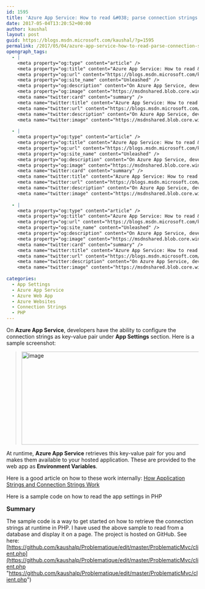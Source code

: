 ```yaml
---
id: 1595
title: 'Azure App Service: How to read &#038; parse connection strings via PHP'
date: 2017-05-04T13:20:52+00:00
author: kaushal
layout: post
guid: https://blogs.msdn.microsoft.com/kaushal/?p=1595
permalink: /2017/05/04/azure-app-service-how-to-read-parse-connection-strings-via-php/
opengraph_tags:
  - |
    <meta property="og:type" content="article" />
    <meta property="og:title" content="Azure App Service: How to read &amp; parse connection strings via PHP" />
    <meta property="og:url" content="https://blogs.msdn.microsoft.com/kaushal/2017/05/04/azure-app-service-how-to-read-parse-connection-strings-via-php/" />
    <meta property="og:site_name" content="Unleashed" />
    <meta property="og:description" content="On Azure App Service, developers have the ability to configure the connection strings as key-value pair under App Settings section. Here is a sample screenshot: At runtime, Azure App Service retrieves this key-value pair for you and makes them available to your hosted application. These are provided to the web app as Environment Variables. Here..." />
    <meta property="og:image" content="https://msdnshared.blob.core.windows.net/media/2017/05/image_thumb52.png" />
    <meta name="twitter:card" content="summary" />
    <meta name="twitter:title" content="Azure App Service: How to read &amp; parse connection strings via PHP" />
    <meta name="twitter:url" content="https://blogs.msdn.microsoft.com/kaushal/2017/05/04/azure-app-service-how-to-read-parse-connection-strings-via-php/" />
    <meta name="twitter:description" content="On Azure App Service, developers have the ability to configure the connection strings as key-value pair under App Settings section. Here is a sample screenshot: At runtime, Azure App Service retrieves this key-value pair for you and makes them available to your hosted application. These are provided to the web app as Environment Variables. Here..." />
    <meta name="twitter:image" content="https://msdnshared.blob.core.windows.net/media/2017/05/image_thumb52.png" />
    
  - |
    <meta property="og:type" content="article" />
    <meta property="og:title" content="Azure App Service: How to read &amp; parse connection strings via PHP" />
    <meta property="og:url" content="https://blogs.msdn.microsoft.com/kaushal/2017/05/04/azure-app-service-how-to-read-parse-connection-strings-via-php/" />
    <meta property="og:site_name" content="Unleashed" />
    <meta property="og:description" content="On Azure App Service, developers have the ability to configure the connection strings as key-value pair under App Settings section. Here is a sample screenshot: At runtime, Azure App Service retrieves this key-value pair for you and makes them available to your hosted application. These are provided to the web app as Environment Variables. Here..." />
    <meta property="og:image" content="https://msdnshared.blob.core.windows.net/media/2017/05/image_thumb52.png" />
    <meta name="twitter:card" content="summary" />
    <meta name="twitter:title" content="Azure App Service: How to read &amp; parse connection strings via PHP" />
    <meta name="twitter:url" content="https://blogs.msdn.microsoft.com/kaushal/2017/05/04/azure-app-service-how-to-read-parse-connection-strings-via-php/" />
    <meta name="twitter:description" content="On Azure App Service, developers have the ability to configure the connection strings as key-value pair under App Settings section. Here is a sample screenshot: At runtime, Azure App Service retrieves this key-value pair for you and makes them available to your hosted application. These are provided to the web app as Environment Variables. Here..." />
    <meta name="twitter:image" content="https://msdnshared.blob.core.windows.net/media/2017/05/image_thumb52.png" />
    
  - |
    <meta property="og:type" content="article" />
    <meta property="og:title" content="Azure App Service: How to read &amp; parse connection strings via PHP" />
    <meta property="og:url" content="https://blogs.msdn.microsoft.com/kaushal/2017/05/04/azure-app-service-how-to-read-parse-connection-strings-via-php/" />
    <meta property="og:site_name" content="Unleashed" />
    <meta property="og:description" content="On Azure App Service, developers have the ability to configure the connection strings as key-value pair under App Settings section. Here is a sample screenshot: At runtime, Azure App Service retrieves this key-value pair for you and makes them available to your hosted application. These are provided to the web app as Environment Variables. Here..." />
    <meta property="og:image" content="https://msdnshared.blob.core.windows.net/media/2017/05/image_thumb52.png" />
    <meta name="twitter:card" content="summary" />
    <meta name="twitter:title" content="Azure App Service: How to read &amp; parse connection strings via PHP" />
    <meta name="twitter:url" content="https://blogs.msdn.microsoft.com/kaushal/2017/05/04/azure-app-service-how-to-read-parse-connection-strings-via-php/" />
    <meta name="twitter:description" content="On Azure App Service, developers have the ability to configure the connection strings as key-value pair under App Settings section. Here is a sample screenshot: At runtime, Azure App Service retrieves this key-value pair for you and makes them available to your hosted application. These are provided to the web app as Environment Variables. Here..." />
    <meta name="twitter:image" content="https://msdnshared.blob.core.windows.net/media/2017/05/image_thumb52.png" />
    
categories:
  - App Settings
  - Azure App Service
  - Azure Web App
  - Azure Websites
  - Connection Strings
  - PHP
---
```

On **Azure App Service**, developers have the ability to configure the connection strings as key-value pair under **App Settings** section. Here is a sample screenshot:

> [<img title="image" style="padding-top: 0px;padding-left: 0px;padding-right: 0px;border-width: 0px" border="0" alt="image" src="https://msdnshared.blob.core.windows.net/media/2017/05/image_thumb52.png" width="718" height="244" />](https://msdnshared.blob.core.windows.net/media/2017/05/image49.png)

At runtime, **Azure App Service** retrieves this key-value pair for you and makes them available to your hosted application. These are provided to the web app as **Environment Variables**.

Here is a good article on how to these work internally: [How Application Strings and Connection Strings Work](https://azure.microsoft.com/en-in/blog/windows-azure-web-sites-how-application-strings-and-connection-strings-work/ "https://azure.microsoft.com/en-in/blog/windows-azure-web-sites-how-application-strings-and-connection-strings-work/")

Here is a sample code on how to read the app settings in PHP



<span style="font-size: medium"><strong>Summary</strong></span>

The sample code is a way to get started on how to retrieve the connection strings at runtime in PHP. I have used the above sample to read from a database and display it on a page. The project is hosted on GitHub. See here: [https://github.com/kaushalp/Problematique/edit/master/ProblematicMvc/client.php](https://github.com/kaushalp/Problematique/edit/master/ProblematicMvc/client.php "https://github.com/kaushalp/Problematique/edit/master/ProblematicMvc/client.php")